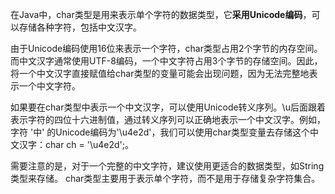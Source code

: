 在Java中，char类型是用来表示单个字符的数据类型，它**采用Unicode编码**，可以存储各种字符，包括中文汉字。

由于Unicode编码使用16位来表示一个字符，char类型占用2个字节的内存空间。而中文汉字通常使用UTF-8编码，一个中文字符占用3个字节的存储空间。因此，将一个中文汉字直接赋值给char类型的变量可能会出现问题，因为无法完整地表示一个中文字符。

如果要在char类型中表示一个中文汉字，可以使用Unicode转义序列。\u后面跟着表示字符的四位十六进制值，通过转义序列可以正确地表示一个中文汉字。例如，字符 '中' 的Unicode编码为'\u4e2d'，我们可以使用char类型变量去存储这个中文汉字：char ch = '\u4e2d';。

需要注意的是，对于一个完整的中文字符，建议使用更适合的数据类型，如String类型来存储。 char类型主要用于表示单个字符，而不是用于存储复杂字符集合。

